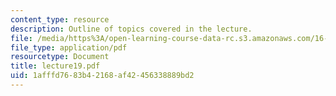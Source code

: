 ```yaml
---
content_type: resource
description: Outline of topics covered in the lecture.
file: /media/https%3A/open-learning-course-data-rc.s3.amazonaws.com/16-322-stochastic-estimation-and-control-fall-2004/1afffd7683b42168af42456338889bd2_lecture19.pdf
file_type: application/pdf
resourcetype: Document
title: lecture19.pdf
uid: 1afffd76-83b4-2168-af42-456338889bd2
---
```

